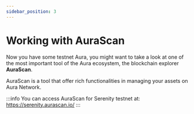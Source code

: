 ```yaml
---
sidebar_position: 3
---
```


# Working with AuraScan

Now you have some testnet Aura, you might want to take a look at one of the most important tool of the Aura ecosystem, the blockchain explorer **AuraScan**.

AuraScan is a tool that offer rich functionalities in managing your assets on Aura Network.

:::info
You can access AuraScan for Serenity testnet at: https://serenity.aurascan.io/
:::